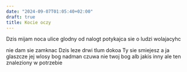 ```yaml
---
date: "2024-09-07T01:05:40+02:00"
draft: true
title: Kocie oczy
---
```


Dzis mijam noca ulice glodny od nalogt potykajca sie o ludzi wolajacyhc

nie dam sie zamknac Dzis leze drwi tlum dokoa Ty sie smiejesz a ja
glaszcze jej wlosy bog nadman czuwa nie twoj bog alb jakis inny ale ten
znaleziony w potrzebie
